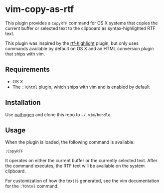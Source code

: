 # vim-copy-as-rtf

This plugin provides a `CopyRTF` command for OS X systems that copies the
current buffer or selected text to the clipboard as syntax-highlighted RTF text.

This plugin was inspired by the
[rtf-highlight](https://github.com/dharanasoft/rtf-highlight) plugin, but only
uses commands available by default on OS X and an HTML conversion plugin that
ships with vim.

## Requirements

* OS X
* The `:TOhtml` plugin, which ships with vim and is enabled by default

## Installation

Use [pathogen](https://github.com/tpope/vim-pathogen/) and clone this repo to
`~/.vim/bundle`.

## Usage

When the plugin is loaded, the following command is available:

    :CopyRTF

It operates on either the current buffer or the currently selected text. After
the command executes, the RTF text will be available on the system clipboard.

For customization of how the text is generated, see the vim documentation for
the `:TOhtml` command.
